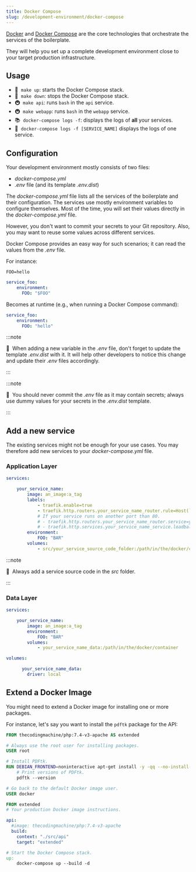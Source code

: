 ```yaml
---
title: Docker Compose
slug: /development-environment/docker-compose
---
```


[Docker](https://docs.docker.com) and [Docker Compose](https://docs.docker.com/compose/) are the core technologies that orchestrate the
services of the boilerplate.

They will help you set up a complete development environment close to your target production infrastructure.

## Usage

* 🚀&nbsp;&nbsp;`make up`: starts the Docker Compose stack.
* 🚦&nbsp;&nbsp;`make down`: stops the Docker Compose stack.
* 🚇&nbsp;&nbsp;`make api`: runs `bash` in the `api` service.
* 🚇&nbsp;&nbsp;`make webapp`: runs `bash` in the `webapp` service.
* 📚&nbsp;&nbsp;`docker-compose logs -f`: displays the logs of **all** your services.
* 📘&nbsp;&nbsp;`docker-compose logs -f [SERVICE_NAME]` displays the logs of one service.

## Configuration

Your development environment mostly consists of two files:

* *docker-compose.yml*
* *.env* file (and its template *.env.dist*)

The *docker-compose.yml* file lists all the services of the boilerplate and their configuration.
The services use mostly environment variables to configure themselves.
Most of the time, you will set their values directly in the *docker-compose.yml* file.

However, you don't want to commit your secrets to your Git repository. Also, you may want to reuse some values across
different services.

Docker Compose provides an easy way for such scenarios; it can read the values from the *.env* file.

For instance:

```.env title=".env"
FOO=hello
```

```yaml title="docker-compose.yml"
service_foo:
    environment:
      FOO: "$FOO"
```

Becomes at runtime (e.g., when running a Docker Compose command):

```yaml
service_foo:
    environment:
      FOO: "hello"
```

:::note

📣&nbsp;&nbsp;When adding a new variable in the *.env* file, don't forget to update the template *.env.dist* with it.
It will help other developers to notice this change and update their *.env* files accordingly.

:::

:::note

📣&nbsp;&nbsp;You should never commit the *.env* file as it may contain secrets; always use dummy values for your secrets 
in the *.env.dist* template.

:::

## Add a new service

The existing services might not be enough for your use cases.
You may therefore add new services to your *docker-compose.yml* file.

### Application Layer

```yaml title="docker-compose.yml"
services:

    your_service_name:
        image: an_image:a_tag
        labels:
            - traefik.enable=true
            - traefik.http.routers.your_service_name_router.rule=Host(`your_service_subdomain.$DOMAIN`)
            # If your service runs on another port than 80.
            # - traefik.http.routers.your_service_name_router.service=your_service_name_service
            # - traefik.http.services.your_service_name_service.loadbalancer.server.port=3000
        environment:
            FOO: "BAR"
        volumes:
            - src/your_service_source_code_folder:/path/in/the/docker/container    
```

:::note

📣&nbsp;&nbsp;Always add a service source code in the *src* folder.

:::

### Data Layer

```yaml title="docker-compose.yml"
services:

    your_service_name:
        image: an_image:a_tag
        environment:
            FOO: "BAR"
        volumes:
            - your_service_name_data:/path/in/the/docker/container

volumes:

      your_service_name_data:
        driver: local
```

## Extend a Docker Image

You might need to extend a Docker image for installing one or more packages.

For instance, let's say you want to install the `pdftk` package for the API:

```dockerfile title="src/api/Dockerfile"
FROM thecodingmachine/php:7.4-v3-apache AS extended

# Always use the root user for installing packages.
USER root

# Install PDFtk.
RUN DEBIAN_FRONTEND=noninteractive apt-get install -y -qq --no-install-recommends pdftk &&\
    # Print versions of PDFtk.
    pdftk --version

# Go back to the default Docker image user.
USER docker

FROM extended
# Your production Docker image instructions.
```

```yaml title="docker-compose.yml"
api:
  #image: thecodingmachine/php:7.4-v3-apache
  build:
    context: "./src/api"
    target: "extended"
```

```makefile title="Makefile"
# Start the Docker Compose stack.
up:
    docker-compose up --build -d
```